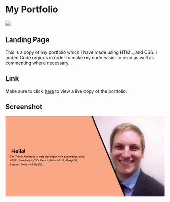# My Portfolio
<img src="https://img.shields.io/badge/License-MIT License-blue">

## Landing Page

This is a copy of my portfolio which I have made using HTML, and CSS. I added Code regions in order to make my code easier to read as well as commenting where necessary.

## Link

Make sure to click [here](https://Travis-Anderson023.github.io/HTMLPortfolio/) to view a live copy of the portfolio.

## Screenshot
![screenshot](./assets/images/ReadMeScreenshot.png)
